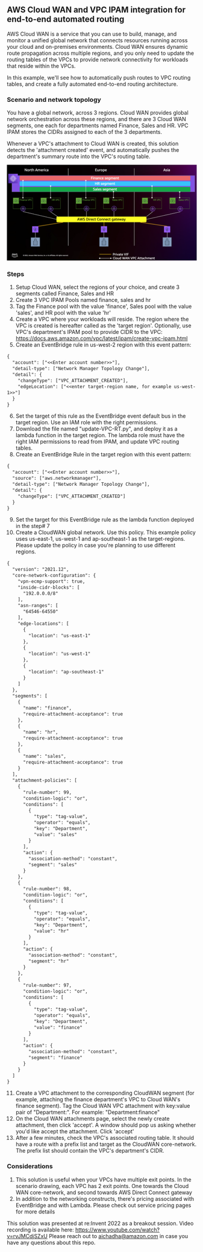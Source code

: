 ## AWS Cloud WAN and VPC IPAM integration for end-to-end automated routing

AWS Cloud WAN is a service that you can use to build, manage, and monitor a unified global network that connects resources running across your cloud and on-premises environments. Cloud WAN ensures dynamic route propagation across multiple regions, and you only need to update the routing tables of the VPCs to provide network connectivity for workloads that reside within the VPCs.

In this example, we'll see how to automatically push routes to VPC routing tables, and create a fully automated end-to-end routing architecture.

### Scenario and network topology
You have a global network, across 3 regions. Cloud WAN provides global network orchestration across these regions, and there are 3 Cloud WAN segments, one each for departments named Finance, Sales and HR. VPC IPAM stores the CIDRs assigned to each of the 3 departments. 

Whenever a VPC's attachment to Cloud WAN is created, this solution detects the 'attachment created' event, and automatically pushes the department's summary route into the VPC's routing table.

![Example Global Network](Global-Network.png)

### Steps
1. Setup Cloud WAN, select the regions of your choice, and create 3 segments called Finance, Sales and HR
2. Create 3 VPC IPAM Pools named finance, sales and hr
3. Tag the Finance pool with the value 'finance', Sales pool with the value 'sales', and HR pool with the value 'hr'
4. Create a VPC where your workloads will reside. The region where the VPC is created is hereafter called as the 'target region'. Optionally, use VPC's department's IPAM pool to provide CIDR to the VPC: https://docs.aws.amazon.com/vpc/latest/ipam/create-vpc-ipam.html
5. Create an EventBridge rule in us-west-2 region with this event pattern:
```
{
  "account": ["<<Enter account number>>"],
  "detail-type": ["Network Manager Topology Change"],
  "detail": {
    "changeType": ["VPC_ATTACHMENT_CREATED"],
    "edgeLocation": ["<<enter target-region name, for example us-west-1>>"]
  }
}
```
6. Set the target of this rule as the EventBridge event default bus in the target region. Use an IAM role with the right permissions.
7. Download the file named "update-VPC-RT.py", and deploy it as a lambda function in the target region. The lambda role must have the right IAM permissions to read from IPAM, and update VPC routing tables. 
8. Create an EventBridge Rule in the target region with this event pattern:
```
{
  "account": ["<<Enter account number>>"],
  "source": ["aws.networkmanager"],
  "detail-type": ["Network Manager Topology Change"],
  "detail": {
    "changeType": ["VPC_ATTACHMENT_CREATED"]
  }
}
```
9. Set the target for this EventBridge rule as the lambda function deployed in the step# 7
10. Create a CloudWAN global network. Use this policy. This example policy uses us-east-1, us-west-1 and ap-southeast-1 as the target-regions. Please update the policy in case you're planning to use different regions.
```
{
  "version": "2021.12",
  "core-network-configuration": {
    "vpn-ecmp-support": true,
    "inside-cidr-blocks": [
      "192.0.0.0/8"
    ],
    "asn-ranges": [
      "64546-64550"
    ],
    "edge-locations": [
      {
        "location": "us-east-1"
      },
      {
        "location": "us-west-1"
      },
      {
        "location": "ap-southeast-1"
      }
    ]
  },
  "segments": [
    {
      "name": "finance",
      "require-attachment-acceptance": true
    },
    {
      "name": "hr",
      "require-attachment-acceptance": true
    },
    {
      "name": "sales",
      "require-attachment-acceptance": true
    }
  ],
  "attachment-policies": [
    {
      "rule-number": 99,
      "condition-logic": "or",
      "conditions": [
        {
          "type": "tag-value",
          "operator": "equals",
          "key": "Department",
          "value": "sales"
        }
      ],
      "action": {
        "association-method": "constant",
        "segment": "sales"
      }
    },
    {
      "rule-number": 98,
      "condition-logic": "or",
      "conditions": [
        {
          "type": "tag-value",
          "operator": "equals",
          "key": "Department",
          "value": "hr"
        }
      ],
      "action": {
        "association-method": "constant",
        "segment": "hr"
      }
    },
    {
      "rule-number": 97,
      "condition-logic": "or",
      "conditions": [
        {
          "type": "tag-value",
          "operator": "equals",
          "key": "Department",
          "value": "finance"
        }
      ],
      "action": {
        "association-method": "constant",
        "segment": "finance"
      }
    }
  ]
}
```

11. Create a VPC attachment to the corresponding CloudWAN segment (for example, attaching the finance department's VPC to Cloud WAN's finance segment). Tag the Cloud WAN VPC attachment with key:value pair of "Department:<department-name>". For example: "Department:finance"
12. On the Cloud WAN attachments page, select the newly create attachment, then click 'accept'. A window should pop us asking whether you'd like accept the attachment. Click 'accept'
13. After a few minutes, check the VPC's associated routing table. It should have a route with a prefix list and target as the CloudWAN core-network. The prefix list should contain the VPC's department's CIDR.


### Considerations
1. This solution is useful when your VPCs have multiple exit points. In the scenario drawing, each VPC has 2 exit points. One towards the Cloud WAN core-network, and second towards AWS Direct Connect gateway
2. In addition to the networking constructs, there's pricing associated with EventBridge and with Lambda. Please check out service pricing pages for more details

This solution was presented at re:Invent 2022 as a breakout session. Video recording is available here: https://www.youtube.com/watch?v=rvJMCdjSZxU
Please reach out to aichadha@amazon.com in case you have any questions about this repo.
